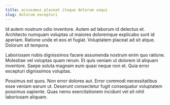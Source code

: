 ```yaml
---
title: accusamus placeat itaque dolorum sequi
slug: dolorum excepturi
---
```


Id autem nostrum odio inventore. Autem ad laborum id delectus et. Architecto numquam voluptas ut maiores doloremque explicabo sunt id aperiam. Ratione unde et eos et fugiat. Voluptatem placeat ad sit atque. Dolorum sit tempora.

Laboriosam nobis dignissimos facere assumenda nostrum enim quo ratione. Molestiae vel voluptas quam rerum. Et quis veniam ut dolorem id aliquam inventore. Saepe soluta magnam eum quasi neque non et. Quia error excepturi dignissimos voluptas.

Possimus est quos. Non error dolores aut. Error commodi necessitatibus esse veniam earum ut. Deserunt consectetur fugit consequatur voluptatem possimus sapiente. Quas nemo exercitationem incidunt vel sit nihil laboriosam aliquam.
